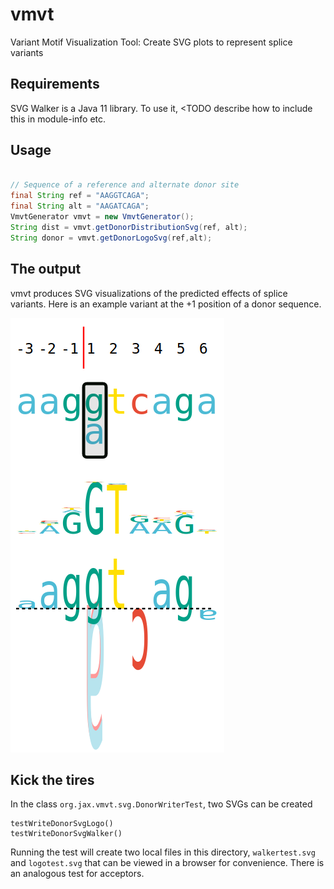 # vmvt
Variant Motif Visualization Tool: Create SVG plots to represent splice variants


## Requirements
SVG Walker is a Java 11 library. To use it, <TODO describe how to include this in module-info etc.


## Usage

```java

// Sequence of a reference and alternate donor site
final String ref = "AAGGTCAGA";
final String alt = "AAGATCAGA";
VmvtGenerator vmvt = new VmvtGenerator();
String dist = vmvt.getDonorDistributionSvg(ref, alt);
String donor = vmvt.getDonorLogoSvg(ref,alt);
```



## The output
vmvt produces SVG visualizations of the predicted effects of splice variants.
Here is an example variant at the +1 position of a donor sequence.

![donor vmvt image](docs/img/vmvt-donor.png "VMVT Donor Variant")





## Kick the tires

In the class ``org.jax.vmvt.svg.DonorWriterTest``, two SVGs can be created
```
testWriteDonorSvgLogo() 
testWriteDonorSvgWalker() 
```
Running the test will create two local files in this directory, ``walkertest.svg`` and ``logotest.svg``
that can be viewed in a browser for convenience. There is an analogous test for acceptors.